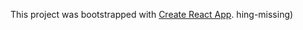 This project was bootstrapped with [Create React App](https://github.com/facebookincubator/create-react-app).
hing-missing)


